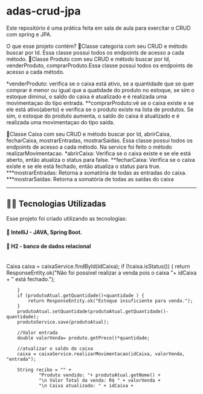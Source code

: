 # adas-crud-jpa

Este repositório é uma prática feita em sala de aula para exercitar o CRUD com spring e JPA. 

O que esse projeto contém? 
:diamond_shape_with_a_dot_inside:Classe categoria com seu CRUD e método buscar por Id. Essa classe possui todos os endpoints de acesso a cada método. 
:diamond_shape_with_a_dot_inside:Classe Produto com seu CRUD e método buscar por Id, venderProduto, comprarProduto.Essa classe possui todos os endpoints de acesso a cada método. 

*venderProduto: verifica se o caixa está ativo, se a quantidade que se quer comprar é menor ou igual que a quatidade do produto no estoque, se sim o estoque diminui, o saldo do caixa é atualizado e é realizada uma movimentaçao do tipo entrada. 
**comprarProduto:vê se o caixa existe e se ele está ativo(aberto) e verifica se o produto existe na lista de produtos. Se sim, o estoque do produto aumenta, o saldo do caixa é atualizado e é realizada uma movimentaçao do tipo saída. 

:diamond_shape_with_a_dot_inside:Classe Caixa com seu CRUD e método buscar por Id, abrirCaixa, fecharCaixa, mostrarEntradas, mostrarSaidas. Essa classe possui todos os endpoints de acesso a cada método. Na service foi feito o método realizarMovimentacao. 
*abrirCaixa: Verifica se o caixa existe e se ele está aberto, então atualiza o status para false. 
**fecharCaixa: Verifica se o caixa existe e se ele está fechado, então atualiza o status para true. 
***mostrarEntradas: Retorna a somatória de todas as entradas do caixa. 
***mostrarSaidas: Retorna a somatória de todas as saídas do caixa
****



## 👨‍💻️ Tecnologias Utilizadas
Esse projeto foi criado utilizando as tecnologias:
#### :small_blue_diamond: IntelliJ - JAVA, Spring Boot. 
#### :small_blue_diamond: H2 - banco de dados relacional <br><br>



Caixa caixa = caixaService.findById(idCaixa);
        if (!caixa.isStatus()) {
            return ResponseEntity.ok("Não foi possível realizar a venda pois o caixa "+ idCaixa + " está fechado.");

        }
        if (produtoAtual.getQuantidade()<quantidade ) {
            return ResponseEntity.ok("Estoque insuficiente para venda.");
        }
        produtoAtual.setQuantidade(produtoAtual.getQuantidade()-quantidade);
        produtoService.save(produtoAtual);

        //Valor entrada
        double valorVenda= produto.getPreco()*quantidade;

        //atualizar o saldo do caixa
        caixa = caixaService.realizarMovimentacao(idCaixa, valorVenda, "entrada");

        String recibo = "" +
                "Produto vendido: "+ produtoAtual.getNome() +
                "\n Valor Total da venda: R$ " + valorVenda +
                "\n Caixa atualizado: " + idCaixa +
